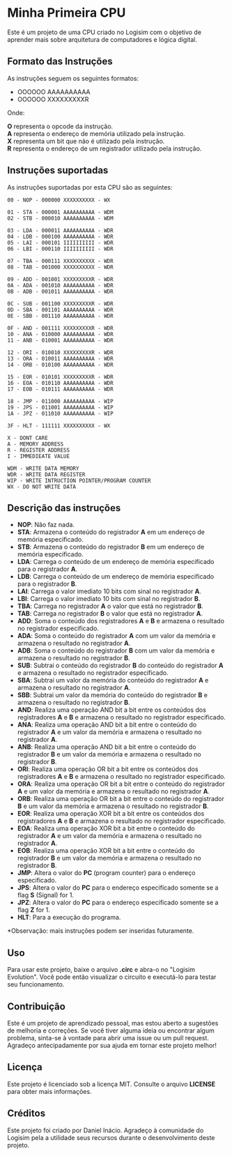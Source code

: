 # Minha Primeira CPU 

Este é um projeto de uma CPU criado no Logisim com o objetivo de aprender mais sobre arquitetura de computadores e lógica digital.

## Formato das Instruções
As instruções seguem os seguintes formatos:

- OOOOOO AAAAAAAAAA
- OOOOOO XXXXXXXXXR

Onde:

**O** representa o opcode da instrução.<br>
**A** representa o endereço de memória utilizado pela instrução.<br>
**X** representa um bit que não é utilizado pela instrução.<br>
**R** representa o endereço de um registrador utilizado pela instrução.<br>

## Instruções suportadas

As instruções suportadas por esta CPU são as seguintes:

```
00 - NOP - 000000 XXXXXXXXXX - WX

01 - STA - 000001 AAAAAAAAAA - WDM
02 - STB - 000010 AAAAAAAAAA - WDM

03 - LDA - 000011 AAAAAAAAAA - WDR
04 - LDB - 000100 AAAAAAAAAA - WDR
05 - LAI - 000101 IIIIIIIIII - WDR
06 - LBI - 000110 IIIIIIIIII - WDR

07 - TBA - 000111 XXXXXXXXXX - WDR
08 - TAB - 001000 XXXXXXXXXX - WDR

09 - ADD - 001001 XXXXXXXXXR - WDR
0A - ADA - 001010 AAAAAAAAAA - WDR
0B - ADB - 001011 AAAAAAAAAA - WDR

0C - SUB - 001100 XXXXXXXXXR - WDR
0D - SBA - 001101 AAAAAAAAAA - WDR
0E - SBB - 001110 AAAAAAAAAA - WDR

0F - AND - 001111 XXXXXXXXXR - WDR
10 - ANA - 010000 AAAAAAAAAA - WDR
11 - ANB - 010001 AAAAAAAAAA - WDR

12 - ORI - 010010 XXXXXXXXXR - WDR
13 - ORA - 010011 AAAAAAAAAA - WDR
14 - ORB - 010100 AAAAAAAAAA - WDR

15 - EOR - 010101 XXXXXXXXXR - WDR
16 - EOA - 010110 AAAAAAAAAA - WDR
17 - EOB - 010111 AAAAAAAAAA - WDR

18 - JMP - 011000 AAAAAAAAAA - WIP
19 - JPS - 011001 AAAAAAAAAA - WIP
1A - JPZ - 011010 AAAAAAAAAA - WIP

3F - HLT - 111111 XXXXXXXXXX - WX

X - DONT CARE
A - MEMORY ADDRESS
R - REGISTER ADDRESS
I - IMMEDIEATE VALUE

WDM - WRITE DATA MEMORY
WDR - WRITE DATA REGISTER 
WIP - WRITE INTRUCTION POINTER/PROGRAM COUNTER
WX - DO NOT WRITE DATA
```

## Descrição das instruções

- **NOP**: Não faz nada.
- **STA**: Armazena o conteúdo do registrador **A** em um endereço de memória especificado.
- **STB**: Armazena o conteúdo do registrador **B** em um endereço de memória especificado.
- **LDA**: Carrega o conteúdo de um endereço de memória especificado para o registrador **A**.
- **LDB**: Carrega o conteúdo de um endereço de memória especificado para o registrador **B**.
- **LAI**: Carrega o valor imediato 10 bits com sinal no registrador **A**.
- **LBI**: Carrega o valor imediato 10 bits com sinal no registrador **B**.
- **TBA**: Carrega no registrador **A** o valor que está no registrador **B**.
- **TAB**: Carrega no registrador **B** o valor que está no registrador **A**.
- **ADD**: Soma o conteúdo dos registradores **A** e **B** e armazena o resultado no registrador especificado.
- **ADA**: Soma o conteúdo do registrador **A** com um valor da memória e armazena o resultado no registrador **A**.
- **ADB**: Soma o conteúdo do registrador **B** com um valor da memória e armazena o resultado no registrador **B**.
- **SUB**: Subtrai o conteúdo do registrador **B** do conteúdo do registrador **A** e armazena o resultado no registrador especificado.
- **SBA**: Subtrai um valor da memória do conteúdo do registrador **A** e armazena o resultado no registrador **A**.
- **SBB**: Subtrai um valor da memória do conteúdo do registrador **B** e armazena o resultado no registrador **B**.
- **AND**: Realiza uma operação AND bit a bit entre os conteúdos dos registradores **A** e **B** e armazena o resultado no registrador especificado.
- **ANA**: Realiza uma operação AND bit a bit entre o conteúdo do registrador **A** e um valor da memória e armazena o resultado no registrador **A**.
- **ANB**: Realiza uma operação AND bit a bit entre o conteúdo do registrador **B** e um valor da memória e armazena o resultado no registrador **B**.
- **ORI**: Realiza uma operação OR bit a bit entre os conteúdos dos registradores **A** e **B** e armazena o resultado no registrador especificado.
- **ORA**: Realiza uma operação OR bit a bit entre o conteúdo do registrador **A** e um valor da memória e armazena o resultado no registrador **A**.
- **ORB**: Realiza uma operação OR bit a bit entre o conteúdo do registrador **B** e um valor da memória e armazena o resultado no registrador **B**.
- **EOR**: Realiza uma operação XOR bit a bit entre os conteúdos dos registradores **A** e **B** e armazena o resultado no registrador especificado.
- **EOA**: Realiza uma operação XOR bit a bit entre o conteúdo do registrador **A** e um valor da memória e armazena o resultado no registrador **A**.
- **EOB**: Realiza uma operação XOR bit a bit entre o conteúdo do registrador **B** e um valor da memória e armazena o resultado no registrador **B**.
- **JMP**: Altera o valor do **PC** (program counter) para o endereço especificado.
- **JPS**: Altera o valor do **PC** para o endereço especificado somente se a flag **S** (Signal) for 1.
- **JPZ**: Altera o valor do **PC** para o endereço especificado somente se a flag **Z** for 1.
- **HLT**: Para a execução do programa.

*Observação: mais instruções podem ser inseridas futuramente.

## Uso
Para usar este projeto, baixe o arquivo **.circ** e abra-o no "Logisim Evolution". Você pode então visualizar o circuito e executá-lo para testar seu funcionamento.

## Contribuição
Este é um projeto de aprendizado pessoal, mas estou aberto a sugestões de melhoria e correções. Se você tiver alguma ideia ou encontrar algum problema, sinta-se à vontade para abrir uma issue ou um pull request. Agradeço antecipadamente por sua ajuda em tornar este projeto melhor!

## Licença
Este projeto é licenciado sob a licença MIT. Consulte o arquivo **LICENSE** para obter mais informações.

## Créditos
Este projeto foi criado por Daniel Inácio. Agradeço à comunidade do Logisim pela a utilidade seus recursos durante o desenvolvimento deste projeto.
